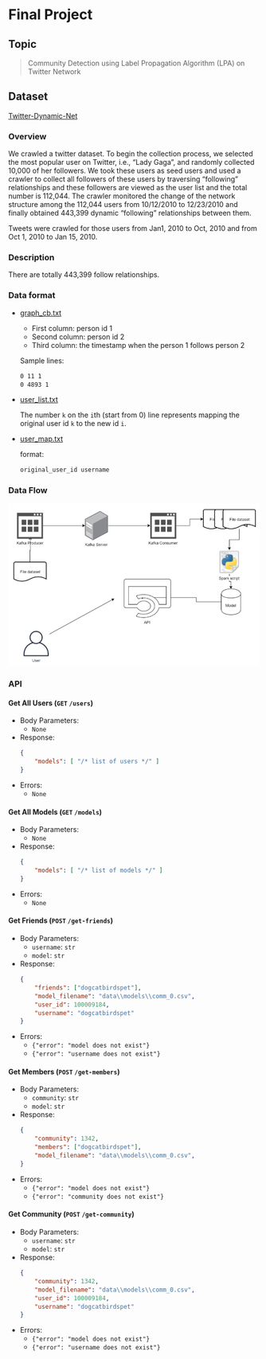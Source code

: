 # Final Project

## Topic

> Community Detection using Label Propagation Algorithm (LPA) on Twitter Network

## Dataset

[Twitter-Dynamic-Net](https://aminer.org/data-sna#Twitter-Dynamic-Net)

### Overview
We crawled a twitter dataset. To begin the collection process, we selected the most popular user on Twitter, i.e., “Lady Gaga”, and randomly collected 10,000 of her followers. We took these users as seed users and used a crawler to collect all followers of these users by traversing “following” relationships and these followers are viewed as the user list and the total number is 112,044. The crawler monitored the change of the network structure among the 112,044 users from 10/12/2010 to 12/23/2010 and finally obtained 443,399 dynamic “following” relationships between them.

Tweets were crawled for those users from Jan1, 2010 to Oct, 2010 and from Oct 1, 2010 to Jan 15, 2010.

### Description

There are totally 443,399 follow relationships.

### Data format

- [graph_cb.txt](data/graph_cb.txt)
	- First column: person id 1
	- Second column: person id 2
	- Third column: the timestamp when the person 1 follows person 2

   Sample lines:
   
   ```txt
   0 11 1
   0 4893 1
   ```

- [user_list.txt](data/user_list.txt)
    
    The number `k` on the `i`th (start from 0) line represents mapping the original user id `k` to the new id `i`.

- [user_map.txt](data/user_map.txt)

  format:
    
  ```txt
  original_user_id username
  ```

### Data Flow

![data_flow](imgs/data_flow.png)

### API


#### Get All Users (`GET` `/users`)

- Body Parameters:
	- `None`
- Response:
  ```json
  {
      "models": [ "/* list of users */" ]
  }
  ```
- Errors:
	- `None`

#### Get All Models (`GET` `/models`)

- Body Parameters:
	- `None`
- Response:
  ```json
  {
      "models": [ "/* list of models */" ]
  }
  ```
- Errors:
	- `None`

#### Get Friends (`POST` `/get-friends`)

- Body Parameters:
	- `username`: `str`
	- `model`: `str`
- Response:
  ```json
  {
      "friends": ["dogcatbirdspet"],
      "model_filename": "data\\models\\comm_0.csv",
      "user_id": 100009184,
      "username": "dogcatbirdspet"
  }
  ```
- Errors:
	- `{"error": "model does not exist"}`
	- `{"error": "username does not exist"}`

#### Get Members (`POST` `/get-members`)

- Body Parameters:
	- `community`: `str`
	- `model`: `str`
- Response:
  ```json
  {
      "community": 1342,
      "members": ["dogcatbirdspet"],
      "model_filename": "data\\models\\comm_0.csv",
  }
  ```
- Errors:
	- `{"error": "model does not exist"}`
	- `{"error": "community does not exist"}`

#### Get Community (`POST` `/get-community`)

- Body Parameters:
	- `username`: `str`
	- `model`: `str`
- Response:
  ```json
  {
      "community": 1342,
      "model_filename": "data\\models\\comm_0.csv",
      "user_id": 100009184,
      "username": "dogcatbirdspet"
  }
  ```
- Errors:
	- `{"error": "model does not exist"}`
	- `{"error": "username does not exist"}`
